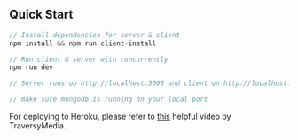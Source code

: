 ## Quick Start

```javascript
// Install dependencies for server & client
npm install && npm run client-install

// Run client & server with concurrently
npm run dev

// Server runs on http://localhost:5000 and client on http://localhost:3000

// make sure mongodb is running on your local port

```

For deploying to Heroku, please refer to [this](https://www.youtube.com/watch?v=71wSzpLyW9k) helpful video by TraversyMedia.
